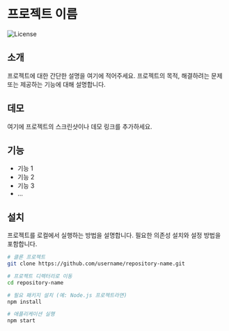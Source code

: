 # 프로젝트 이름

![License](https://img.shields.io/badge/license-MIT-blue.svg)

## 소개

프로젝트에 대한 간단한 설명을 여기에 적어주세요. 프로젝트의 목적, 해결하려는 문제 또는 제공하는 기능에 대해 설명합니다.

## 데모

여기에 프로젝트의 스크린샷이나 데모 링크를 추가하세요.

## 기능

- 기능 1
- 기능 2
- 기능 3
- ...

## 설치

프로젝트를 로컬에서 실행하는 방법을 설명합니다. 필요한 의존성 설치와 설정 방법을 포함합니다.

```bash
# 클론 프로젝트
git clone https://github.com/username/repository-name.git

# 프로젝트 디렉터리로 이동
cd repository-name

# 필요 패키지 설치 (예: Node.js 프로젝트라면)
npm install

# 애플리케이션 실행
npm start
